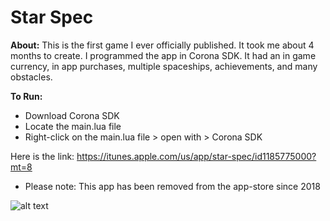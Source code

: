 # Star Spec

**About:**
This is the first game I ever officially published. It took me about 4 months to create. I programmed the app in Corona SDK. It had an in game currency, in app purchases, multiple spaceships, achievements, and many obstacles.

**To Run:**
- Download Corona SDK
- Locate the main.lua file
- Right-click on the main.lua file > open with > Corona SDK


Here is the link: https://itunes.apple.com/us/app/star-spec/id1185775000?mt=8
- Please note: This app has been removed from the app-store since 2018

![alt text](https://media.giphy.com/media/BWoylHkqiv68TptaG4/giphy.gif)
